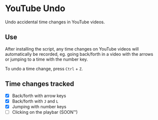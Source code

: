 # YouTube Undo

Undo accidental time changes in YouTube videos.

## Use

After installing the script, any time changes on YouTube videos will automatically be recorded,
eg. going back/forth in a video with the arrows or jumping to a time with the number key.

To undo a time change, press `Ctrl` + `Z`.

## Time changes tracked

- [x] Back/forth with arrow keys
- [x] Back/forth with `J` and `L`
- [x] Jumping with number keys
- [ ] Clicking on the playbar (SOON™)
